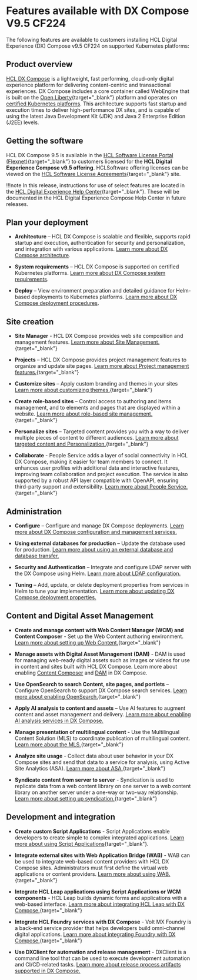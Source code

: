 # Features available with DX Compose V9.5 CF224

The following features are available to customers installing HCL Digital Experience (DX) Compose v9.5 CF224 on supported Kubernetes platforms:

## Product overview

[HCL DX Compose]()<!--link to be added once file is available--> is a lightweight, fast performing, cloud–only digital experience platform for delivering content-centric and transactional experiences. DX Compose includes a core container called WebEngine that is built on the [Open Liberty](https://openliberty.io/){target="_blank"} platform and operates on [certified Kubernetes platforms](../getting_started/system_requirements.md#kubernetes-platform-policy). This architecture supports fast startup and execution times to deliver high-performance DX sites, and is capable of using the latest Java Development Kit (JDK) and Java 2 Enterprise Edition (J2EE) levels.

## Getting the software 

HCL DX Compose 9.5 is available in the [HCL Software License Portal (Flexnet)](https://support.hcl-software.com/csm?id=kb_article&sysparm_article=KB0073344){target="_blank"} to customers licensed for the **HCL Digital Experience Compose v9.5 offering**. HCLSoftware offering licenses can be viewed on the [HCL Software License Agreements](https://www.hcl-software.com/resources/license-agreements){target="_blank"} site.

!!!note
    In this release, instructions for use of select features are located in the [HCL Digital Experience Help Center](https://opensource.hcltechsw.com/digital-experience/latest/){target="_blank"}. These will be documented in the HCL Digital Experience Compose Help Center in future releases.

## Plan your deployment

- **Architecture** – HCL DX Compose is scalable and flexible, supports rapid startup and execution, authentication for security and personalization, and integration with various applications. [Learn more about DX Compose architecture](../getting_started/architecture_dependencies.md).

- **System requirements** – HCL DX Compose is supported on certified Kubernetes platforms. [Learn more about DX Compose system requirements](../getting_started/system_requirements.md). 

- **Deploy** – View environment preparation and detailed guidance for Helm-based deployments to Kubernetes platforms. [Learn more about DX Compose deployment procedures](../deploy_dx/index.md).<!-- Link needs updating when deployment section is reorganized -->

## Site creation

- **Site Manager** - HCL DX Compose provides web site composition and management features. [Learn more about Site Management.](https://opensource.hcltechsw.com/digital-experience/latest/get_started/product_overview/site_building/){target="_blank"}

- **Projects** – HCL DX Compose provides project management features to organize and update site pages. [Learn more about Project management features.](https://opensource.hcltechsw.com/digital-experience/latest/manage_content/wcm_authoring/authoring_portlet/change_management/){target="_blank"}

- **Customize sites** – Apply custom branding and themes in your sites [Learn more about customizing themes.](https://opensource.hcltechsw.com/digital-experience/latest/build_sites/themes_skins/themeopt_themedev_themes_roadmap/){target="_blank"}

- **Create role-based sites** – Control access to authoring and items management, and to elements and pages that are displayed within a website. [Learn more about role-based site management.](https://opensource.hcltechsw.com/digital-experience/latest/deployment/manage/security/people/authorization/controlling_access/wcm_security/){target="_blank"}

- **Personalize sites** – Targeted content provides you with a way to deliver multiple pieces of content to different audiences. [Learn more about targeted content and Personalization.](https://opensource.hcltechsw.com/digital-experience/latest/manage_content/pzn/pzn_intro/){target="_blank"}

- **Collaborate** - People Service adds a layer of social connectivity in HCL DX Compose, making it easier for team members to connect. It enhances user profiles with additional data and interactive features, improving team collaboration and project execution. The service is also supported by a robust API layer compatible with OpenAPI, ensuring third-party support and extensibility. [Learn more about People Service.](https://opensource.hcltechsw.com/digital-experience/latest/extend_dx/integration/people_service/){target="_blank"}


## Administration

- **Configure** – Configure and manage DX Compose deployments. [Learn more about DX Compose configuration and management services.](../deploy_dx/manage/index.md)

- **Using external databases for production** – Update the database used for production. [Learn more about using an external database and database transfer.](../deploy_dx/manage/external_db_database_transfer.md)

- **Security and Authentication** – Integrate and configure LDAP server with the DX Compose using Helm. [Learn more about LDAP configuration.](../deploy_dx/manage/ldap_configuration.md)

- **Tuning** – Add, update, or delete deployment properties from services in Helm to tune your implementation. [Learn more about updating DX Compose deployment properties.](../deploy_dx/manage/update_properties_with_helm.md) 

## Content and Digital Asset Management

- **Create and manage content with Web Content Manager (WCM) and Content Composer** - Set up the Web Content authoring environment. [Learn more about setting up Web Content.](https://opensource.hcltechsw.com/digital-experience/latest/manage_content/wcm_configuration/cfg_webcontent_auth_env/){target="_blank"}

- **Manage assets with Digital Asset Management (DAM)** - DAM is used for managing web-ready digital assets such as images or videos for use in content and sites built with HCL DX Compose. Learn more about enabling [Content Composer](../deploy_dx/manage/enable_cc.md) and [DAM](../deploy_dx/manage/enable_dam.md) in DX Compose.

- **Use OpenSearch to search Content, site pages, and portlets** – Configure OpenSearch to support DX Compose search services. [Learn more about enabling OpenSearch.](https://opensource.hcltechsw.com/digital-experience/latest/deployment/install/container/helm_deployment/preparation/optional_tasks/optional_install_new_search/){target="_blank"}

- **Apply AI analysis to content and assets** – Use AI features to augment content and asset management and delivery. [Learn more about enabling AI analysis services in DX Compose.](../deploy_dx/manage/enable_content_ai.md)

- **Manage presentation of multilingual content** - Use the Multilingual Content Solution (MLS) to coordinate publication of multilingual content. [Learn more about the MLS.](https://opensource.hcltechsw.com/digital-experience/latest/manage_content/wcm_development/wcm_dev_api/wcm_mls_api/){target="_blank"}

- **Analyze site usage** - Collect data about user behavior in your DX Compose sites and send that data to a service for analysis, using Active Site Analytics (ASA). [Learn more about ASA.](https://opensource.hcltechsw.com/digital-experience/latest/deployment/manage/monitoring/analyze_portal_usage/user_behavior_by_asa/){target="_blank"}

- **Syndicate content from server to server** - Syndication is used to replicate data from a web content library on one server to a web content library on another server under a one-way or two-way relationship. [Learn more about setting up syndication.](https://opensource.hcltechsw.com/digital-experience/latest/manage_content/wcm_delivery/syndication/wcm_rm_syndication/){target="_blank"}

## Development and integration

- **Create custom Script Applications** - Script Applications enable developers to create simple to complex integrated applications. [Learn more about using Script Applications](https://opensource.hcltechsw.com/digital-experience/latest/extend_dx/script_application/){target="_blank"}.

- **Integrate external sites with Web Application Bridge (WAB)** - WAB can be used to integrate web-based content providers with HCL DX Compose sites. Administrators must first define the virtual web applications or content providers. [Learn more about using WAB.](https://opensource.hcltechsw.com/digital-experience/latest/extend_dx/integration/wab/){target="_blank"}

- **Integrate HCL Leap applications using Script Applications or WCM components** - HCL Leap builds dynamic forms and applications with a web-based interface. [Learn more about integrating HCL Leap with DX Compose.](https://opensource.hcltechsw.com/digital-experience/latest/extend_dx/integration/leap/){target="_blank"}

- **Integrate HCL Foundry services with DX Compose** - Volt MX Foundry is a back-end service provider that helps developers build omni-channel digital applications. [Learn more about integrating Foundry with DX Compose.](https://opensource.hcltechsw.com/digital-experience/latest/extend_dx/integration/mx/){target="_blank"} <!-- This links to DX instruction for integrating Foundry. -->

- **Use DXClient for automation and release management** -  DXClient is a command line tool that can be used to execute development automation and CI/CD-related tasks. [Learn more about release process artifacts supported in DX Compose.](../deploy_dx/manage/dxclient.md)